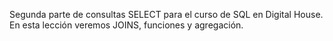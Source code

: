 Segunda parte de consultas SELECT para el curso de SQL en Digital House.
En esta lección veremos JOINS, funciones y agregación.